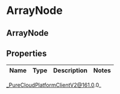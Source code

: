 # ArrayNode

## ArrayNode

## Properties

|Name | Type | Description | Notes|
|------------ | ------------- | ------------- | -------------|



_PureCloudPlatformClientV2@161.0.0_
